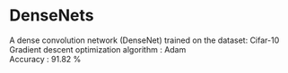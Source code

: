 # DenseNets
A dense convolution network (DenseNet) trained on the dataset: Cifar-10  
Gradient descent optimization algorithm : Adam  
Accuracy : 91.82 %
